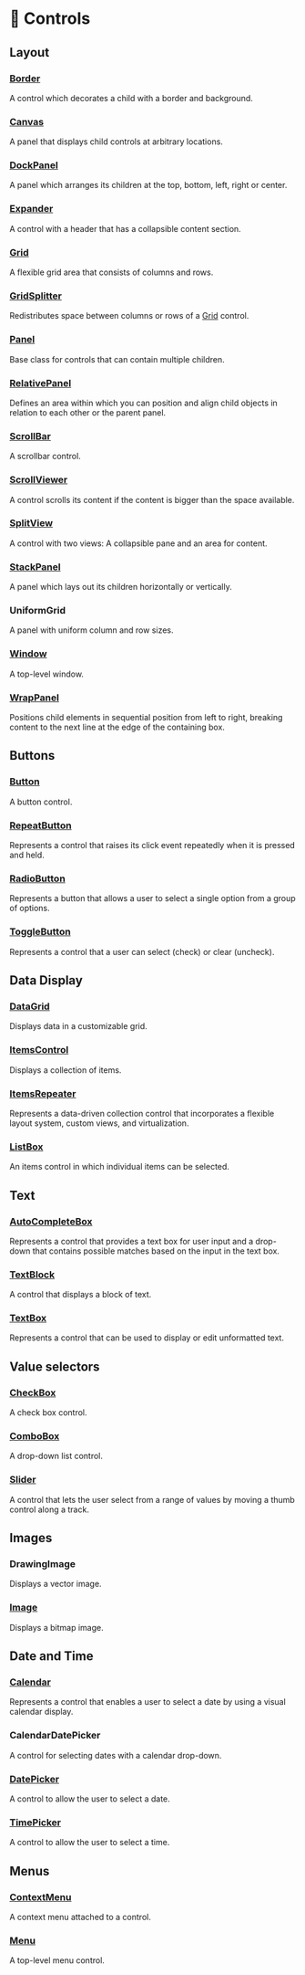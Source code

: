 # 🧰 Controls

## Layout

### [Border](border.md)

A control which decorates a child with a border and background.

### [Canvas](canvas.md)

A panel that displays child controls at arbitrary locations.

### [DockPanel](dockpanel.md)

A panel which arranges its children at the top, bottom, left, right or center.

### [Expander](expander.md)

A control with a header that has a collapsible content section.

### [Grid](grid.md)

A flexible grid area that consists of columns and rows.

### [GridSplitter](gridsplitter.md)

Redistributes space between columns or rows of a [Grid](grid.md) control.

### [Panel](panel.md)

Base class for controls that can contain multiple children.

### [RelativePanel](relativepanel.md)

Defines an area within which you can position and align child objects in relation to each other or the parent panel.

### [ScrollBar](scrollbar.md)

A scrollbar control.

### [ScrollViewer](scrollviewer.md)

A control scrolls its content if the content is bigger than the space available.

### [SplitView](splitview.md)

A control with two views: A collapsible pane and an area for content.

### [StackPanel](stackpanel.md)

A panel which lays out its children horizontally or vertically.

### UniformGrid

A panel with uniform column and row sizes.

### [Window](../getting-started/windows.md)

A top-level window.

### [WrapPanel](wrappanel.md)

Positions child elements in sequential position from left to right,&#x20;breaking content to the next line at the edge of the containing box.&#x20;

## Buttons

### [Button](button.md)

A button control.

### [RepeatButton](repeatbutton.md)

Represents a control that raises its click event repeatedly when it is pressed and held.

### [RadioButton](radiobutton.md)

Represents a button that allows a user to select a single option from a group of options.

### [ToggleButton](togglebutton.md)

Represents a control that a user can select (check) or clear (uncheck).

## Data Display

### [DataGrid](datagrid/)

Displays data in a customizable grid.

### [ItemsControl](itemscontrol.md)

Displays a collection of items.

### [ItemsRepeater](itemsrepeater.md)

Represents a data-driven collection control that incorporates a flexible layout system, custom views, and virtualization.

### [ListBox](listbox.md)

An items control in which individual items can be selected.

## Text

### [AutoCompleteBox](autocompletebox.md)

Represents a control that provides a text box for user input and a drop-down that contains possible matches based on the input in the text box.

### [TextBlock](textblock.md)

A control that displays a block of text.

### [TextBox](textbox.md)

Represents a control that can be used to display or edit unformatted text.

## Value selectors

### [CheckBox](checkbox.md)

A check box control.

### [ComboBox](combobox.md)

A drop-down list control.

### [Slider](slider.md)

A control that lets the user select from a range of values by moving a thumb control along a track.

## Images

### DrawingImage

Displays a vector image.

### [Image](image.md)

Displays a bitmap image.

## Date and Time

### [Calendar](calendar.md)

Represents a control that enables a user to select a date by using a visual calendar display.

### CalendarDatePicker

A control for selecting dates with a calendar drop-down.

### [DatePicker](datepicker.md)

A control to allow the user to select a date.

### [TimePicker](timepicker.md)

A control to allow the user to select a time.

## Menus

### [ContextMenu](contextmenu.md)

A context menu attached to a control.

### [Menu](menu.md)

A top-level menu control.
